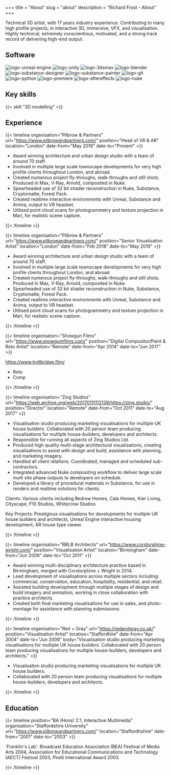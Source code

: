 +++
title = "About"
slug = "about"
description = "Richard Frost - About"
+++

Technical 3D artist, with 17 years industry experience. Contributing to many high profile projects, in interactive 3D, immersive, VFX, and visualisation. Highly technical, extremely conscientious, motivated, and a strong track record of delivering high-end output.

## Software

![logo-unreal-engine](../images/clear.svg)
![logo-unity](../images/clear.svg)
![logo-3dsmax](../images/clear.svg)
![logo-blender](../images/clear.svg)
![logo-substance-designer](../images/clear.svg)
![logo-substance-painter](../images/clear.svg)
![logo-git](../images/clear.svg)
![logo-python](../images/clear.svg)
![logo-premiere](../images/clear.svg)
![logo-aftereffects](../images/clear.svg)
![logo-nuke](../images/clear.svg)

## Key skills

{{< skill "3D modelling" >}}

## Experience

{{< timeline
organisation="Pilbrow & Partners"
url="https://www.pilbrowandpartners.com/"
position="Head of VR & AR"
location="London"
date-from="May 2019"
date-to="Present" >}}

* Award winning architecture and urban design studio with a team of around 70 staff.
* Involved in multiple large scale townscape developments for very high profile clients throughout London, and abroad.
* Created numerous project fly-throughs, walk-throughs and still shots. Produced in Max, V-Ray, Arnold, composited in Nuke.
* Spearheaded use of 32 bit shader reconstruction in Nuke, Substance, Cryptomatte, Forest Pack.
* Created realtime interactive environments with Unreal, Substance and Anima, output to VR headset.
* Utilised point cloud scans for photogrammetry and texture projection in Mari, for realistic scene capture.

{{< /timeline >}}


{{< timeline
organisation="Pilbrow & Partners"
url="https://www.pilbrowandpartners.com/"
position="Senior Visualisation Artist"
location="London"
date-from="Feb 2018"
date-to="May 2019" >}}

* Award winning architecture and urban design studio with a team of around 70 staff.
* Involved in multiple large scale townscape developments for very high profile clients throughout London, and abroad.
* Created numerous project fly-throughs, walk-throughs and still shots. Produced in Max, V-Ray, Arnold, composited in Nuke.
* Spearheaded use of 32 bit shader reconstruction in Nuke, Substance, Cryptomatte, Forest Pack.
* Created realtime interactive environments with Unreal, Substance and Anima, output to VR headset.
* Utilised point cloud scans for photogrammetry and texture projection in Mari, for realistic scene capture.

{{< /timeline >}}


{{< timeline 
organisation="Showgun Films"
url="https://www.snowgumfilms.com/"
position="Digital Compositor/Paint & Roto Artist"
location="Remote"
date-from="Apr 2014"
date-to="Jun 2017" >}}

https://www.trollbridge.film/ 
* Roto
* Comp

{{< /timeline >}}


{{< timeline 
organisation="Zing Studios"
url="https://web.archive.org/web/20170111112139/https://zing.studio/"
position="Director"
location="Remote"
date-from="Oct 2011"
date-to="Aug 2017" >}}

* Visualisation studio producing marketing visualisations for multiple UK house builders. Collaborated with 20 person team producing visualisations for multiple house-builders, developers and architects.
* Responsible for running all aspects of Zing Studios Ltd.
* Produced high quality multi-stage architectural visualisations, creating visualisations to assist with design and build, assistance with planning, and marketing imagery.
* Handled all client relations. Coordinated, managed and scheduled sub-contractors.
* Integrated advanced Nuke compositing workflow to deliver large scale multi site phase outputs to developers on schedule.
* Developed a library of procedural materials in Substance, for use in renders and realtime solutions for clients.

Clients: Various clients including Redrow Homes, Cala Homes, Kier Living, Cityscape, F10 Studios, Whitecrow Studios

Key Projects: Prestigious visualisations for developments for multiple UK house builders and architects, Unreal Engine interactive housing development, AR house type viewer.

{{< /timeline >}}


{{< timeline 
organisation="BBLB Architects"
url="https://www.corstorphine-wright.com/"
position="Visualisation Artist"
location="Birmingham"
date-from="Jun 2006"
date-to="Oct 2011" >}}

* Award winning multi-disciplinary architecture practice based in Birmingham, merged with Corstorphine + Wright in 2014.
* Lead development of visualisations across multiple sectors including: commercial, conservation, education, hospitality, residential, and retail.
* Assisted building development through multiple stages of design and build imagery and animation, working in close collaboration with practice architects.
* Created both final marketing visualisations for use in sales, and photo-montage for assistance with planning submissions.

{{< /timeline >}}


{{< timeline 
organisation="Red + Gray"
url="https://redandgray.co.uk/"
position="Visualisation Artist"
location="Staffordhire"
date-from="Apr 2004"
date-to="Jun 2006"
body="Visualisation studio producing marketing visualisations for multiple UK house builders. Collaborated with 20 person team producing visualisations for multiple house-builders, developers and architects." >}}

* Visualisation studio producing marketing visualisations for multiple UK house builders.
* Collaborated with 20 person team producing visualisations for multiple house-builders, developers and architects.

{{< /timeline >}}

## Education

{{< timeline
position="BA (Hons) 2:1, Interactive Multimedia"
organisation="Staffordshire University"
url="https://www.pilbrowandpartners.com/"
location="Staffordhshire"
date-from="2001"
date-to="2003" >}}

'Franklin's Lab': Broadcast Education Association (BEA) Festival of Media Arts 2004, Association for Educational Communications and Technology (AECT) Festival 2003, Pirelli International Award 2003.

{{< /timeline >}}